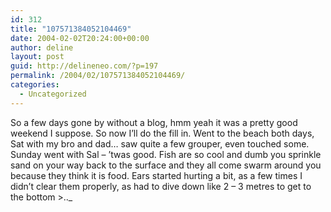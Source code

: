 ```yaml
---
id: 312
title: "107571384052104469"
date: 2004-02-02T20:24:00+00:00
author: deline
layout: post
guid: http://delineneo.com/?p=197
permalink: /2004/02/107571384052104469/
categories:
  - Uncategorized
---
```

So a few days gone by without a blog, hmm yeah it was a pretty good weekend I suppose. So now I&#8217;ll do the fill in. Went to the beach both days, Sat with my bro and dad&#8230; saw quite a few grouper, even touched some. Sunday went with Sal &#8211; &#8217;twas good. Fish are so cool and dumb you sprinkle sand on your way back to the surface and they all come swarm around you because they think it is food. Ears started hurting a bit, as a few times I didn&#8217;t clear them properly, as had to dive down like 2 &#8211; 3 metres to get to the bottom >.._</p>

